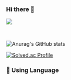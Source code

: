



### Hi there 👋

<a href="버튼을 눌렀을 때 이동할 링크" target="_blank"><img src="https://img.shields.io/badge/뱃지레이블-배경색?style=뱃지모양&logo=로고&logoColor=로고색상"/></a>

<br>


![Anurag's GitHub stats](https://github-readme-stats.vercel.app/api?username=seungHoon0422&show_icons=true&theme=nightowl)

[![Solved.ac Profile](http://mazassumnida.wtf/api/v2/generate_badge?boj=psh104404)](https://solved.ac/psh104404/)
### 🌱 Using Language

<!--
**seungHoon0422/seungHoon0422** is a ✨ _special_ ✨ repository because its `README.md` (this file) appears on your GitHub profile.

Here are some ideas to get you started:

- 🔭 I’m currently working on ...
- 🌱 I’m currently learning ...
- 👯 I’m looking to collaborate on ...
- 🤔 I’m looking for help with ...
- 💬 Ask me about ...
- 📫 How to reach me: ...
- 😄 Pronouns: ...
- ⚡ Fun fact: ...
-->
